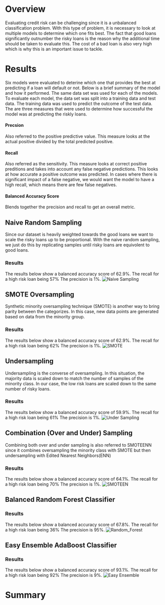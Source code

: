 # Overview
Evaluating credit risk can be challenging since it is a unbalanced classification problem. With this type of problem, it is necessary to look at multiple models to determine which one fits best. The fact that good loans significantly outnumber the risky loans is the reason why the additional time should be taken to evaluate this. The cost of a bad loan is also very high which is why this is an important issue to tackle.

# Results
Six models were evaluated to deterine which one that provides the best at predicting if a loan will default or not. Below is a brief summary of the model and how it performed. The same data set was used for each of the models. To evaluate each model, the data set was split into a training data and test data. The training data was used to predict the outcome of the test data. The are three measures that were used to determine how successful the model was at predicting the riskly loans.


#### Precsion
Also referred to the positive predictive value. This measure looks at the actual positive divided by the total predicted positive.

#### Recall
Also referred as the sensitivity. This measure looks at correct positive preditions and takes into account any false negative predictions. This looks at how accurate a positive outcome was predicted. In cases where there is significant impact of a false negative, we would want the model to have a high recall, which means there are few false negatives.

#### Balanced Accuracy Score
Blends together the precision and recall to get an overall metric.

## Naive Random Sampling
Since our dataset is heavily weighted towards the good loans we want to scale the risky loans up to be proportional. With the naive random sampling, we just do this by replicating samples until risky loans are equivolent to good loans.
### Results
The results below show a balanced accuracy score of 62.9%.
The recall for a high risk loan being 57%
The precision is 1%.
![Naive Sampling](../main/Resources/naive_sampling.png)

## SMOTE Oversampling
Synthetic minority oversampling technique (SMOTE) is another way to bring parity between the categorizes. In this case, new data points are generated based on data from the minority group.
### Results
The results below show a balanced accuracy score of 62.9%.
The recall for a high risk loan being 62%
The precision is 1%.
![SMOTE](../main/Resources/smote.png)

## Undersampling
Undersampling is the converse of oversampling. In this situation, the majority data is scaled down to match the number of samples of the minority class. In our case, the low risk loans are scaled down to the same number of risky loans.
### Results
The results below show a balanced accuracy score of 59.9%.
The recall for a high risk loan being 61%
The precision is 1%.
![Under Sampling](../main/Resources/under_sampling.png)

## Combination (Over and Under) Sampling 
Combining both over and under sampling is also referred to SMOTEENN since it combines oversampling the minority class with SMOTE but then undersampling with Edited Nearest Neighbors(ENN)
### Results
The results below show a balanced accuracy score of 64.1%.
The recall for a high risk loan being 70%
The precision is 1%.
![SMOTEEN](../main/Resources/smoteenn.png)

## Balanced Random Forest Classifier

### Results
The results below show a balanced accuracy score of 67.8%.
The recall for a high risk loan being 36%
The precision is 95%.
![Random_Forest](../main/Resources/random_forest.png)

## Easy Ensemble AdaBoost Classifier 
### Results
The results below show a balanced accuracy score of 93.1%.
The recall for a high risk loan being 92%
The precision is 9%.
![Easy Ensemble](../main/Resources/easy_ensemble.png)

# Summary
